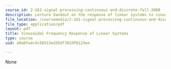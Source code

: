 ```yaml
---
course_id: 2-161-signal-processing-continuous-and-discrete-fall-2008
description: Lecture handout on the response of linear systems to sinusoidal inputs.
file_location: /coursemedia/2-161-signal-processing-continuous-and-discrete-fall-2008/a9a6fa4c4c56513e2d5df392df6123ee_bode.pdf
file_type: application/pdf
layout: pdf
title: Sinusoidal Frequency Response of Linear Systems
type: course
uid: a9a6fa4c4c56513e2d5df392df6123ee

---
```

None